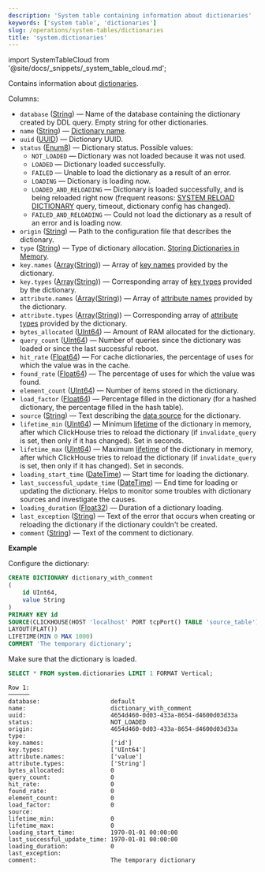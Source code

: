 ```yaml
---
description: 'System table containing information about dictionaries'
keywords: ['system table', 'dictionaries']
slug: /operations/system-tables/dictionaries
title: 'system.dictionaries'
---
```


import SystemTableCloud from '@site/docs/_snippets/_system_table_cloud.md';

<SystemTableCloud/>

Contains information about [dictionaries](../../sql-reference/dictionaries/index.md).

Columns:

- `database` ([String](../../sql-reference/data-types/string.md)) — Name of the database containing the dictionary created by DDL query. Empty string for other dictionaries.
- `name` ([String](../../sql-reference/data-types/string.md)) — [Dictionary name](../../sql-reference/dictionaries/index.md).
- `uuid` ([UUID](../../sql-reference/data-types/uuid.md)) — Dictionary UUID.
- `status` ([Enum8](../../sql-reference/data-types/enum.md)) — Dictionary status. Possible values:
    - `NOT_LOADED` — Dictionary was not loaded because it was not used.
    - `LOADED` — Dictionary loaded successfully.
    - `FAILED` — Unable to load the dictionary as a result of an error.
    - `LOADING` — Dictionary is loading now.
    - `LOADED_AND_RELOADING` — Dictionary is loaded successfully, and is being reloaded right now (frequent reasons: [SYSTEM RELOAD DICTIONARY](/sql-reference/statements/system#reload-dictionaries) query, timeout, dictionary config has changed).
    - `FAILED_AND_RELOADING` — Could not load the dictionary as a result of an error and is loading now.
- `origin` ([String](../../sql-reference/data-types/string.md)) — Path to the configuration file that describes the dictionary.
- `type` ([String](../../sql-reference/data-types/string.md)) — Type of dictionary allocation. [Storing Dictionaries in Memory](/sql-reference/dictionaries#storing-dictionaries-in-memory).
- `key.names` ([Array](../../sql-reference/data-types/array.md)([String](../../sql-reference/data-types/string.md))) — Array of [key names](/operations/system-tables/dictionaries) provided by the dictionary.
- `key.types` ([Array](../../sql-reference/data-types/array.md)([String](../../sql-reference/data-types/string.md))) — Corresponding array of [key types](/sql-reference/dictionaries#dictionary-key-and-fields) provided by the dictionary.
- `attribute.names` ([Array](../../sql-reference/data-types/array.md)([String](../../sql-reference/data-types/string.md))) — Array of [attribute names](/sql-reference/dictionaries#dictionary-key-and-fields) provided by the dictionary.
- `attribute.types` ([Array](../../sql-reference/data-types/array.md)([String](../../sql-reference/data-types/string.md))) — Corresponding array of [attribute types](/sql-reference/dictionaries#dictionary-key-and-fields) provided by the dictionary.
- `bytes_allocated` ([UInt64](/sql-reference/data-types/int-uint#integer-ranges)) — Amount of RAM allocated for the dictionary.
- `query_count` ([UInt64](/sql-reference/data-types/int-uint#integer-ranges)) — Number of queries since the dictionary was loaded or since the last successful reboot.
- `hit_rate` ([Float64](../../sql-reference/data-types/float.md)) — For cache dictionaries, the percentage of uses for which the value was in the cache.
- `found_rate` ([Float64](../../sql-reference/data-types/float.md)) — The percentage of uses for which the value was found.
- `element_count` ([UInt64](/sql-reference/data-types/int-uint#integer-ranges)) — Number of items stored in the dictionary.
- `load_factor` ([Float64](../../sql-reference/data-types/float.md)) — Percentage filled in the dictionary (for a hashed dictionary, the percentage filled in the hash table).
- `source` ([String](../../sql-reference/data-types/string.md)) — Text describing the [data source](../../sql-reference/dictionaries/index.md#dictionary-sources) for the dictionary.
- `lifetime_min` ([UInt64](/sql-reference/data-types/int-uint#integer-ranges)) — Minimum [lifetime](/sql-reference/dictionaries#refreshing-dictionary-data-using-lifetime) of the dictionary in memory, after which ClickHouse tries to reload the dictionary (if `invalidate_query` is set, then only if it has changed). Set in seconds.
- `lifetime_max` ([UInt64](/sql-reference/data-types/int-uint#integer-ranges)) — Maximum [lifetime](/sql-reference/dictionaries#refreshing-dictionary-data-using-lifetime) of the dictionary in memory, after which ClickHouse tries to reload the dictionary (if `invalidate_query` is set, then only if it has changed). Set in seconds.
- `loading_start_time` ([DateTime](../../sql-reference/data-types/datetime.md)) — Start time for loading the dictionary.
- `last_successful_update_time` ([DateTime](../../sql-reference/data-types/datetime.md)) — End time for loading or updating the dictionary. Helps to monitor some troubles with dictionary sources and investigate the causes.
- `loading_duration` ([Float32](../../sql-reference/data-types/float.md)) — Duration of a dictionary loading.
- `last_exception` ([String](../../sql-reference/data-types/string.md)) — Text of the error that occurs when creating or reloading the dictionary if the dictionary couldn't be created.
- `comment` ([String](../../sql-reference/data-types/string.md)) — Text of the comment to dictionary.

**Example**

Configure the dictionary:

```sql
CREATE DICTIONARY dictionary_with_comment
(
    id UInt64,
    value String
)
PRIMARY KEY id
SOURCE(CLICKHOUSE(HOST 'localhost' PORT tcpPort() TABLE 'source_table'))
LAYOUT(FLAT())
LIFETIME(MIN 0 MAX 1000)
COMMENT 'The temporary dictionary';
```

Make sure that the dictionary is loaded.

```sql
SELECT * FROM system.dictionaries LIMIT 1 FORMAT Vertical;
```

```text
Row 1:
──────
database:                    default
name:                        dictionary_with_comment
uuid:                        4654d460-0d03-433a-8654-d4600d03d33a
status:                      NOT_LOADED
origin:                      4654d460-0d03-433a-8654-d4600d03d33a
type:
key.names:                   ['id']
key.types:                   ['UInt64']
attribute.names:             ['value']
attribute.types:             ['String']
bytes_allocated:             0
query_count:                 0
hit_rate:                    0
found_rate:                  0
element_count:               0
load_factor:                 0
source:
lifetime_min:                0
lifetime_max:                0
loading_start_time:          1970-01-01 00:00:00
last_successful_update_time: 1970-01-01 00:00:00
loading_duration:            0
last_exception:
comment:                     The temporary dictionary
```
